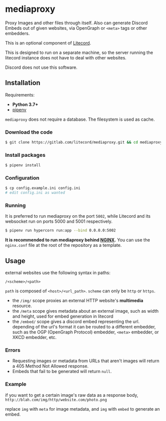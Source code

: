 # mediaproxy

Proxy Images and other files through itself. Also can generate Discord Embeds
out of given websites, via OpenGraph or `<meta>` tags or other embedders.

This is an optional component of [Litecord].

[litecord]: https://gitlab.com/litecord/litecord

This is designed to run on a separate machine, so the server running the
litecord instance does not have to deal with other websites.

Discord does not use this software.

## Installation

Requirements:
 - **Python 3.7+**
 - [pipenv]

`mediaproxy` does not require a database. The filesystem is used as cache.

[pipenv]: https://github.com/pypa/pipenv

### Download the code

```sh
$ git clone https://gitlab.com/litecord/mediaproxy.git && cd mediaproxy
```

### Install packages

```sh
$ pipenv install
```

### Configuration

```sh
$ cp config.example.ini config.ini
# edit config.ini as wanted
```

### Running

It is preferred to run mediaproxy on the port `5002`,
while Litecord and its websocket run on ports 5000 and 5001 respectively.

```sh
$ pipenv run hypercorn run:app --bind 0.0.0.0:5002
```

**It is recommended to run mediaproxy behind [NGINX].** You can use the
`nginx.conf` file at the root of the repository as a template.

[nginx]: https://www.nginx.com

## Usage

external websites use the following syntax in paths:

```
/<scheme>/<path>
```

`path` is composed of `<host>/<url_path>`.
`scheme` can only be `http` or `https`.

 - the `/img/` scope proxies an external HTTP website's **multimedia** resource.
 - the `/meta` scope gives metadata about an external image, such as width
    and height, used for embed generation in litecord
 - the `/embed/` scope gives a discord embed representing the url. depending
    of the url's format it can be routed to a different embedder, such as
    the OGP (OpenGraph Protocol) embedder, `<meta>` embedder, or XKCD embedder,
    etc.

### Errors

 - Requesting images or metadata from URLs that aren't images will return a
    405 Method Not Allowed response.
 - Embeds that fail to be generated will return `null`.

### Example

if you want to get a certain image's raw data as a response body,
`http://blah.com/img/http/website.com/photo.png`

replace `img` with `meta` for image metadata, and `img` with `embed` to generate
an embed.
